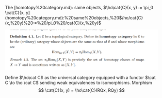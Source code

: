 The [homotopy%20category.md): same objects, $\ho\cat{C}(x, y) := \pi_0 \cat{C}(x, y](homotopy%20category.md):%20same%20objects,%20$/ho/cat{C}(x,%20y)%20:=%20/pi_0%20/cat{C}(x,%20y)$

![Homotopy category](_attachments/image_2021-03-25-00-45-13.png)

Define $\ho\cat C$ as the universal category equipped with a functor $\cat C \to \ho \cat C$ sending weak equivalences to isomorphisms.
Morphism
$$
\cat{C}(x, y) = \ho\cat{C}(RQx, RQy)
$$